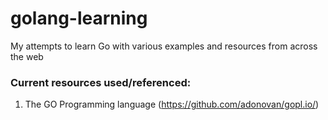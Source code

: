 # golang-learning
My attempts to learn Go with various examples and resources from across the web

### Current resources used/referenced:

1. The GO Programming language (https://github.com/adonovan/gopl.io/)